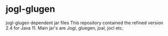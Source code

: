 # jogl-glugen
jogl-glugen dependent jar files
This repository contained the refined version 2.4 for Java 11. Main jar's are Jogl, gluegen, joal, jocl etc.
